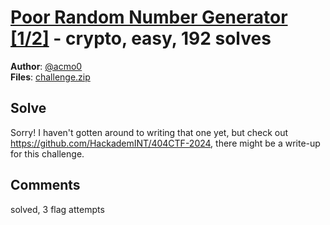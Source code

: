 [Poor Random Number Generator [1/2]](challenge_files/README.md) - crypto, easy, 192 solves
===

**Author**: [@acmo0](https://acmo0.github.io/)    
**Files**: [challenge.zip](https://www.narthorn.com/ctf/404CTF-2024/challenge_files/Cryptanalyse/Poor%20Random%20Number%20Generator%20%5B1_2%5D/challenge.zip)

## Solve

Sorry! I haven't gotten around to writing that one yet, but check out https://github.com/HackademINT/404CTF-2024, there might be a write-up for this challenge.

## Comments

solved, 3 flag attempts